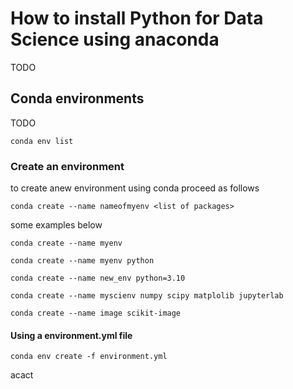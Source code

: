# How to install Python for Data Science using anaconda



TODO



## Conda environments

TODO

``conda env list``

### Create an environment

to create anew environment using conda proceed as follows

``conda create --name nameofmyenv <list of packages>``

some examples below

``conda create --name myenv``

``conda create --name myenv python``

``conda create --name new_env python=3.10``

``conda create --name myscienv numpy scipy matplolib jupyterlab``

``conda create --name image scikit-image``

#### Using a environment.yml file

``conda env create -f environment.yml``

acact

